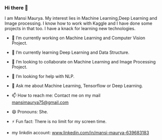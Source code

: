 ### Hi there 👋

<!--
**mansi75/mansi75** is a ✨ _special_ ✨ repository because its `README.md` (this file) appears on your GitHub profile.

Here are some ideas to get you started:


--> 
I am Mansi Maurya. My interest lies in Machine Learning,Deep Learning and Image processing. I know how to work with Kaggle and I have done some projects in that too. I have a knack for learning new technologies.

   
- 🔭 I’m currently working on Machine Learning and Computer Vision Project.


- 🌱 I’m currently learning Deep Learning and Data Structure. 


- 👯 I’m looking to collaborate on Machine Learning and Image Processing Project.


- 🤔 I’m looking for help with NLP.


- 💬 Ask me about Machine Learning, Tensorflow or Deep Learning.


- 📫 How to reach me: Contact me on my mail mansimaurya75@gmail.com


- 😄 Pronouns: She.


- ⚡ Fun fact: There is no limit for my screen time.


- my linkdin account: www.linkedin.com/in/mansi-maurya-639683183
